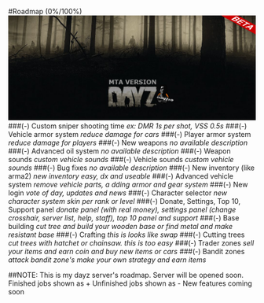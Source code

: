 #Roadmap (0%/100%)
![banner](https://raw.githubusercontent.com/muharrem888/mta/master/banner.png)
###(-) Custom sniper shooting time
_ex: DMR 1s per shot, VSS 0.5s_
###(-) Vehicle armor system
_reduce damage for cars_
###(-) Player armor system
_reduce damage for players_
###(-) New weapons
_no available description_
###(-) Advanced oil system
_no available description_
###(-) Weapon sounds
_custom vehicle sounds_
###(-) Vehicle sounds
_custom vehicle sounds_
###(-) Bug fixes
_no available description_
###(-) New inventory (like arma2)
_new inventory easy, dx and useable_
###(-) Advanced vehicle system 
_remove vehicle parts, a dding armor and gear system_
###(-) New login
_vote of day, updates and news_
###(-) Character selector
_new character system skin per rank or level_
###(-) Donate, Settings, Top 10, Support panel
_donate panel (with real money), settings panel (change crosshair, server list, help, staff), top 10 panel and support_
###(-) Base building
_cut tree and build your wooden base or find metal and make resistant base_
###(-) Crafting
_this is looks like swap_
###(-) Cutting trees
_cut trees with hatchet or chainsaw. this is too easy_
###(-) Trader zones
_sell your items and earn coin and buy new items or cars_
###(-) Bandit zones
_attack bandit zone's make your own strategy and earn items_

##NOTE: 
            This is my dayz server's roadmap. Server will be opened soon.
            Finished jobs shown as +
            Unfinished jobs shown as -
            New features coming soon
